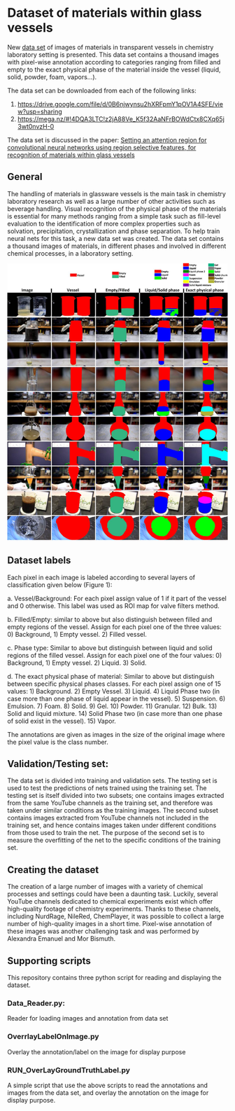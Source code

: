 # Dataset of materials within glass vessels
New [data set](https://drive.google.com/file/d/0B6njwynsu2hXRFpmY1pOV1A4SFE/view?usp=sharing) of images of materials in transparent vessels in chemistry laboratory setting is presented. This data set contains a thousand images with pixel-wise annotation according to categories ranging from filled and empty to the exact physical phase of the material inside the vessel (liquid, solid, powder, foam, vapors…). 

The data set can be downloaded from each of the following links:
1) https://drive.google.com/file/d/0B6njwynsu2hXRFpmY1pOV1A4SFE/view?usp=sharing
2) https://mega.nz/#!4DQA3LTC!z2jA88Ve_K5f32AaNFrBOWdCtx8CXq65j3wt0nvzH-0

The data set is discussed in the paper: [Setting an attention region for convolutional neural networks using region selective features, for recognition of materials within glass vessels](https://arxiv.org/abs/1708.08711)

## General 
The handling of materials in glassware vessels is the main task in chemistry laboratory research as well as a large number of other activities such as beverage handling. Visual recognition of the physical phase of the materials is essential for many methods ranging from a simple task such as fill-level evaluation to the identification of more complex properties such as solvation, precipitation, crystallization and phase separation. To help train neural nets for this task, a new data set was created. The data set contains a thousand images of materials, in different phases and involved in different chemical processes, in a laboratory setting.

![](/Figure1.jpg)
## Dataset labels
Each pixel in each image is labeled according to several layers of classification given below (Figure 1): 

a. Vessel/Background: For each pixel assign value of 1 if it part of the vessel and 0 otherwise. This label was used as ROI map for valve filters method. 

b. Filled/Empty: similar to above but also distinguish between filled and empty regions of the vessel. Assign for each pixel one of the three values: 0) Background, 1) Empty vessel. 2) Filled vessel. 

c. Phase type: Similar to above but distinguish between liquid and solid regions of the filled vessel. Assign for each pixel one of the four values: 0) Background, 1) Empty vessel. 2) Liquid. 3) Solid.

d. The exact physical phase of material: Similar to above but distinguish between specific physical phases classes. For each pixel assign one of 15 values: 1) Background. 2) Empty Vessel. 3) Liquid. 4) Liquid Phase two (in case more than one phase of liquid appear in the vessel). 5) Suspension. 6) Emulsion. 7) Foam. 8) Solid. 9) Gel. 10) Powder. 11) Granular. 12) Bulk. 13) Solid and liquid mixture. 14) Solid Phase two (in case more than one phase of solid exist in the vessel). 15) Vapor.

The annotations are given as images in the size of the original image where the pixel value is the class number. 


## Validation/Testing set:
The data set is divided into training and validation sets. The testing set is used to test the predictions of nets trained using the training set. The testing set is itself divided into two subsets; one contains images extracted from the same YouTube channels as the training set, and therefore was taken under similar conditions as the training images. The second subset contains images extracted from YouTube channels not included in the training set, and hence contains images taken under different conditions from those used to train the net. The purpose of the second set is to measure the overfitting of the net to the specific conditions of the training set.

## Creating the dataset
The creation of a large number of images with a variety of chemical processes and settings could have been a daunting task. Luckily, several YouTube channels dedicated to chemical experiments exist which offer high-quality footage of chemistry experiments. Thanks to these channels, including NurdRage, NileRed, ChemPlayer, it was possible to collect a large number of high-quality images in a short time. Pixel-wise annotation of these images was another challenging task and was performed by Alexandra Emanuel and Mor Bismuth. 

## Supporting scripts
This repository contains three python script for reading and displaying the dataset.
### Data_Reader.py:
Reader for loading images and annotation from data set
### OverrlayLabelOnImage.py
Overlay the annotation/label on the image for display purpose
### RUN_OverLayGroundTruthLabel.py
A simple script that use the above scripts to read the annotations and images from the data set, and overlay the annotation on the image for display purpose.


